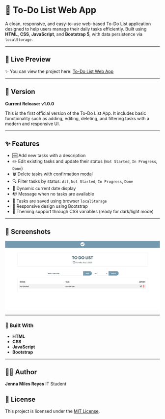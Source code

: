 # 📝 To-Do List Web App

A clean, responsive, and easy-to-use web-based To-Do List application designed to help users manage their daily tasks efficiently. Built using **HTML**, **CSS**, **JavaScript**, and **Bootstrap 5**, with data persistence via `localStorage`.

---

## 🔗 Live Preview

✨ You can view the project here: [To-Do List Web App](https://binibiningjenna.github.io/to-do-list/)

---

## 📌 Version

**Current Release: v1.0.0**

This is the first official version of the To-Do List App. It includes basic functionality such as adding, editing, deleting, and filtering tasks with a modern and responsive UI.

---

## ✨ Features

- 🆕 Add new tasks with a description
- ✏️ Edit existing tasks and update their status (`Not Started`, `In Progress`, `Done`)
- 🗑️ Delete tasks with confirmation modal
- 🔍 Filter tasks by status: `All`, `Not Started`, `In Progress`, `Done`
- 📅 Dynamic current date display
- 📭 Message when no tasks are available
- 💾 Tasks are saved using browser `localStorage`
- 📱 Responsive design using Bootstrap
- 🎨 Theming support through CSS variables (ready for dark/light mode)

---

## 📸 Screenshots

<img src="assets/img/preview.png" alt="preview" width="600" />

---

### 🔧 Built With
- **HTML** 
- **CSS** 
- **JavaScript** 
- **Bootstrap** 

---

## 🧑‍💻 Author
**Jenna Miles Reyes**
IT Student

## 📝 License

This project is licensed under the [MIT License](LICENSE).  